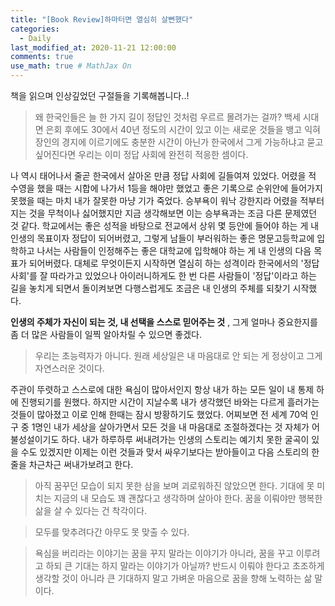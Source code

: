 ```yaml
---
title: "[Book Review]하마터면 열심히 살뻔했다"
categories: 
  - Daily
last_modified_at: 2020-11-21 12:00:00
comments: true
use_math: true # MathJax On
---
```


책을 읽으며 인상깊었던 구절들을 기록해봅니다..!

> 왜 한국인들은 늘 한 가지 길이 정답인 것처럼 우르르 몰려가는 걸까?
> 백세 시대면 은회 후에도 30에서 40년 정도의 시간이 있고 이는 새로운 것들을 뱅고 익혀 장인의 경지에 이르기에도 충분한 시간이 아닌가
> 한국에서 그게 가능하냐고 묻고 싶어진다면 우리는 이미 정답 사회에 완전히 적응한 셈이다.

<p>
  나 역시 태어나서 줄곧 한국에서 살아온 만큼 정답 사회에 길들여져 있었다. 어렸을 적 수영을 했을 때는 시합에 나가서 1등을 해야만 했었고 좋은 기록으로 순위안에 들어가지 못했을 때는 마치 내가 잘못한 마냥 기가 죽었다. 승부욕이 워낙 강한지라 어렸을 적부터 지는 것을 무척이나 싫어했지만 지금 생각해보면 이는 승부욕과는 조금 다른 문제였던 것 같다. 학교에서는 좋은 성적을 바탕으로 전교에서 상위 몇 등안에 들어야 하는 게 내 인생의 목표이자 정답이 되어버렸고, 그렇게 남들이 부러워하는 좋은 명문고등학교에 입학하고 나서는 사람들이 인정해주는 좋은 대학교에 입학해야 하는 게 내 인생의 다음 목표가 되어버렸다. 대체로 무엇이든지 시작하면 열심히 하는 성격이라 한국에서의 '정답 사회'를 잘 따라가고 있었으나 아이러니하게도 한 번 다른 사람들이 '정답'이라고 하는 길을 놓치게 되면서 돌이켜보면 다행스럽게도 조금은 내 인생의 주체를 되찾기 시작했다. 
</p>

**인생의 주체가 자신이 되는 것, 내 선택을 스스로 믿어주는 것** , 그게 얼마나 중요한지를 좀 더 많은 사람들이 일찍 알아차릴 수 있으면 좋겠다. <br>
  

> 우리는 초능력자가 아니다. 
> 원래 세상일은 내 마음대로 안 되는 게 정상이고 그게 자연스러운 것이다.

<p>
  주관이 뚜렷하고 스스로에 대한 욕심이 많아서인지 항상 내가 하는 모든 일이 내 통제 하에 진행되기를 원했다. 하지만 시간이 지날수록 내가 생각했던 바와는 다르게 흘러가는 것들이 많아졌고 이로 인해 한때는 잠시 방황하기도 했었다. 어찌보면 전 세계 70억 인구 중 1명인 내가 세상을 살아가면서 모든 것을 내 마음대로 조절하겠다는 것 자체가 어불성설이기도 하다. 내가 하루하루 써내려가는 인생의 스토리는 예기치 못한 굴곡이 있을 수도 있겠지만 이제는 이런 것들과 맞서 싸우기보다는 받아들이고 다음 스토리의 한줄을 차근차근 써내가보려고 한다. <br>

> 아직 꿈꾸던 모습이 되지 못한 삼을 보며 괴로워하진 않았으면 한다.
> 기대에 못 미치는 지금의 내 모습도 꽤 괜찮다고 생각하며 살아야 한다.
> 꿈을 이뤄야만 행복한 삶을 살 수 있다는 건 착각이다.


> 모두를 맞추려다간 아무도 못 맞출 수 있다. 

> 욕심을 버리라는 이야기는 꿈을 꾸지 말라는 이야기가 아니라, 꿈을 꾸고 이루려고 하되 큰 기대는 하지 말라는 이야기가 아닐까?
> 반드시 이뤄야 한다고 초조하게 생각할 것이 아니라 큰 기대하지 말고 가벼운 마음으로 꿈을 향해 노력하는 삶 말이다.
